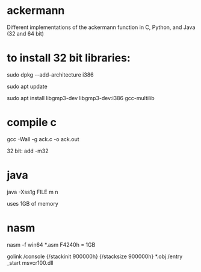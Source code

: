 # ackermann
Different implementations of the ackermann function in C, Python, and Java (32 and 64 bit)

# to install 32 bit libraries:

  sudo dpkg --add-architecture i386

  sudo apt update

  sudo apt install libgmp3-dev libgmp3-dev:i386 gcc-multilib

# compile c
  gcc -Wall -g ack.c -o ack.out
  
  32 bit: add -m32

# java
  java -Xss1g FILE m n

  uses 1GB of memory

# nasm
nasm -f win64 *.asm
F4240h = 1GB

golink /console {/stackinit 900000h} {/stacksize 900000h} *.obj /entry _start msvcr100.dll
